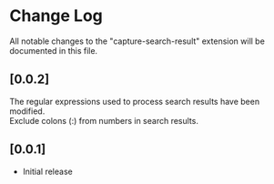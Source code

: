 # Change Log

All notable changes to the "capture-search-result" extension will be documented in this file.

## [0.0.2]

The regular expressions used to process search results have been modified.  
Exclude colons (:) from numbers in search results.  

## [0.0.1]

- Initial release
